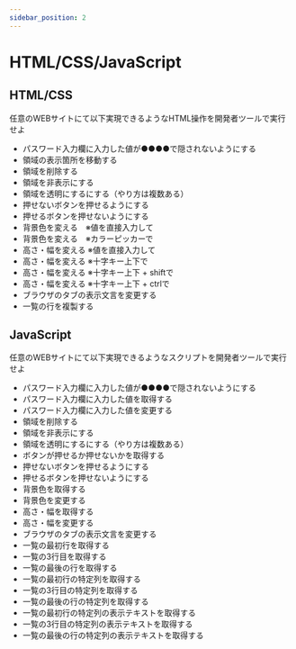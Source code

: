 ```yaml
---
sidebar_position: 2
---
```


# HTML/CSS/JavaScript

## HTML/CSS

任意のWEBサイトにて以下実現できるようなHTML操作を開発者ツールで実行せよ

- パスワード入力欄に入力した値が●●●●で隠されないようにする
- 領域の表示箇所を移動する
- 領域を削除する
- 領域を非表示にする
- 領域を透明にするにする（やり方は複数ある）
- 押せないボタンを押せるようにする
- 押せるボタンを押せないようにする
- 背景色を変える　※値を直接入力して
- 背景色を変える　※カラーピッカーで
- 高さ・幅を変える ※値を直接入力して
- 高さ・幅を変える ※十字キー上下で
- 高さ・幅を変える ※十字キー上下 + shiftで
- 高さ・幅を変える ※十字キー上下 + ctrlで
- ブラウザのタブの表示文言を変更する
- 一覧の行を複製する

## JavaScript

任意のWEBサイトにて以下実現できるようなスクリプトを開発者ツールで実行せよ

- パスワード入力欄に入力した値が●●●●で隠されないようにする
- パスワード入力欄に入力した値を取得する
- パスワード入力欄に入力した値を変更する
- 領域を削除する
- 領域を非表示にする
- 領域を透明にするにする（やり方は複数ある）
- ボタンが押せるか押せないかを取得する
- 押せないボタンを押せるようにする
- 押せるボタンを押せないようにする
- 背景色を取得する
- 背景色を変更する
- 高さ・幅を取得する
- 高さ・幅を変更する
- ブラウザのタブの表示文言を変更する
- 一覧の最初行を取得する
- 一覧の3行目を取得する
- 一覧の最後の行を取得する
- 一覧の最初行の特定列を取得する
- 一覧の3行目の特定列を取得する
- 一覧の最後の行の特定列を取得する
- 一覧の最初行の特定列の表示テキストを取得する
- 一覧の3行目の特定列の表示テキストを取得する
- 一覧の最後の行の特定列の表示テキストを取得する
